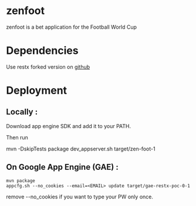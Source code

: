 zenfoot
=============

zenfoot is a bet application for the Football World Cup
# Dependencies

Use restx forked version on [github](https://github.com/boillodmanuel/restx/)

# Deployment

Locally :
---

Download app engine SDK and add it to your PATH.

Then run 

mvn -DskipTests package
dev_appserver.sh target/zen-foot-1


On Google App Engine (GAE) :
---

```
mvn package
appcfg.sh --no_cookies --email=<EMAIL> update target/gae-restx-poc-0-1

```
remove --no_cookies if you want to type your PW only once.
